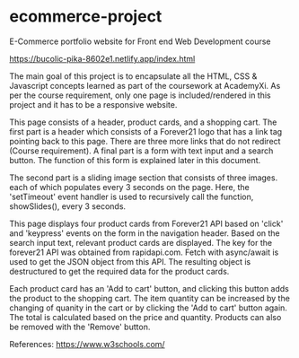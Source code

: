 # ecommerce-project

E-Commerce portfolio website for Front end Web Development course

https://bucolic-pika-8602e1.netlify.app/index.html


The main goal of this project is to encapsulate all the HTML, CSS & Javascript concepts learned as part of the coursework at AcademyXi. As per the course requirement, only one page is included/rendered in this project and it has to be a responsive website.


This page consists of a header, product cards, and a shopping cart. The first part is a header which consists of a Forever21 logo that has a link tag pointing back to this page. There are three more links that do not redirect (Course requirement). A final part is a form with text input and a search button. The function of this form is explained later in this document.


The second part is a sliding image section that consists of three images. each of which populates every 3 seconds on the page. Here, the 'setTimeout' event handler is used to recursively call the function, showSlides(), every 3 seconds.

This page displays four product cards from Forever21 API based on 'click' and 'keypress' events on the form in the navigation header. Based on the search input text, relevant product cards are displayed. The key for the forever21 API was obtained from rapidapi.com. Fetch with async/await is used to get the JSON object from this API. The resulting object is destructured to get the required data for the product cards.

Each product card has an 'Add to cart' button, and clicking this button adds the product to the shopping cart. The item quantity can be increased by the changing of quanity in the cart or by clicking the 'Add to cart' button again. The total is calculated based on the price and quantity. Products can also be removed with the 'Remove' button.
 
References:
https://www.w3schools.com/ 

